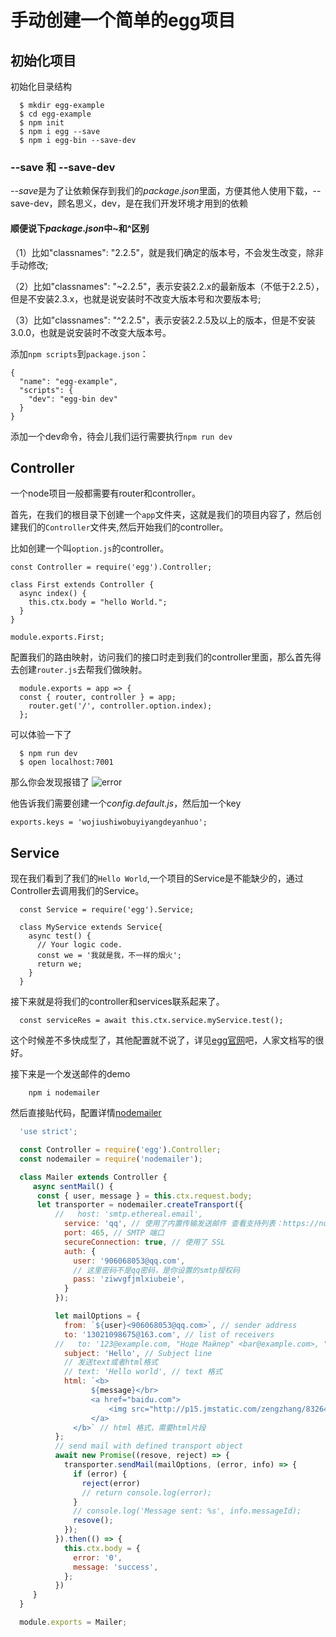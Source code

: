 # 手动创建一个简单的egg项目

## 初始化项目

初始化目录结构

```shell
  $ mkdir egg-example
  $ cd egg-example
  $ npm init
  $ npm i egg --save
  $ npm i egg-bin --save-dev
```

### --save 和 --save-dev

*--save*是为了让依赖保存到我们的*package.json*里面，方便其他人使用下载，--save-dev，顾名思义，dev，是在我们开发环境才用到的依赖

#### 顺便说下*package.json*中~和^区别

（1）比如"classnames": "2.2.5"，就是我们确定的版本号，不会发生改变，除非手动修改;

（2）比如"classnames": "~2.2.5"，表示安装2.2.x的最新版本（不低于2.2.5），但是不安装2.3.x，也就是说安装时不改变大版本号和次要版本号;

（3）比如"classnames": "^2.2.5"，表示安装2.2.5及以上的版本，但是不安装3.0.0，也就是说安装时不改变大版本号。

添加```npm scripts```到```package.json```：

```
{
  "name": "egg-example",
  "scripts": {
    "dev": "egg-bin dev"
  }
}

```

添加一个dev命令，待会儿我们运行需要执行```npm run dev```

## Controller

一个node项目一般都需要有router和controller。

首先，在我们的根目录下创建一个```app```文件夹，这就是我们的项目内容了，然后创建我们的```Controller```文件夹,然后开始我们的controller。

比如创建一个叫```option.js```的controller。

```
const Controller = require('egg').Controller;

class First extends Controller {
  async index() {
    this.ctx.body = "hello World.";
  }
}

module.exports.First;
```

配置我们的路由映射，访问我们的接口时走到我们的controller里面，那么首先得去创建```router.js```去帮我们做映射。

```
  module.exports = app => {
  const { router, controller } = app;
    router.get('/', controller.option.index);
  };
```

可以体验一下了

```
  $ npm run dev
  $ open localhost:7001
```
那么你会发现报错了
![error](http://p15.jmstatic.com/zengzhang/83264308e1b51c2a48be3b31b634a452.png "error")

他告诉我们需要创建一个*config.default.js*，然后加一个key

```
exports.keys = 'wojiushiwobuyiyangdeyanhuo';
```

## Service

现在我们看到了我们的```Hello World```,一个项目的Service是不能缺少的，通过Controller去调用我们的Service。

```
  const Service = require('egg').Service;
  
  class MyService extends Service{
    async test() {
      // Your logic code.
      const we = '我就是我，不一样的烟火';
      return we;
    }
  }
```

接下来就是将我们的controller和services联系起来了。

```
  const serviceRes = await this.ctx.service.myService.test();
```

这个时候差不多快成型了，其他配置就不说了，详见[egg官网](https://eggjs.org/zh-cn/)吧，人家文档写的很好。

接下来是一个发送邮件的demo

```shell
    npm i nodemailer
```

然后直接贴代码，配置详情[nodemailer](https://nodemailer.com/about/)

```js
  'use strict';

  const Controller = require('egg').Controller;
  const nodemailer = require('nodemailer');

  class Mailer extends Controller {
     async sentMail() {
      const { user, message } = this.ctx.request.body;
      let transporter = nodemailer.createTransport({
          //   host: 'smtp.ethereal.email',
            service: 'qq', // 使用了内置传输发送邮件 查看支持列表：https://nodemailer.com/smtp/well-known/
            port: 465, // SMTP 端口
            secureConnection: true, // 使用了 SSL
            auth: {
              user: '906068053@qq.com',
              // 这里密码不是qq密码，是你设置的smtp授权码
              pass: 'ziwvgfjmlxiubeie',
            }
          });

          let mailOptions = {
            from: `${user}<906068053@qq.com>`, // sender address
            to: '13021098675@163.com', // list of receivers
          //   to: '123@example.com, "Ноде Майлер" <bar@example.com>, "Name, User" <baz@example.com>',
            subject: 'Hello', // Subject line
            // 发送text或者html格式
            // text: 'Hello world', // text 格式
            html: `<b>
                  ${message}</br>
                  <a href="baidu.com">
                      <img src="http://p15.jmstatic.com/zengzhang/83264308e1b51c2a48be3b31b634a452.png"/>
                  </a>
              </b>` // html 格式，需要html片段
          };
          // send mail with defined transport object
          await new Promise((resove, reject) => {
            transporter.sendMail(mailOptions, (error, info) => {
              if (error) {
                reject(error)
                // return console.log(error);
              }
              // console.log('Message sent: %s', info.messageId);
              resove();
            });
          }).then(() => {
            this.ctx.body = {
              error: '0',
              message: 'success',
            };
          })
     }
  }

  module.exports = Mailer;
```
